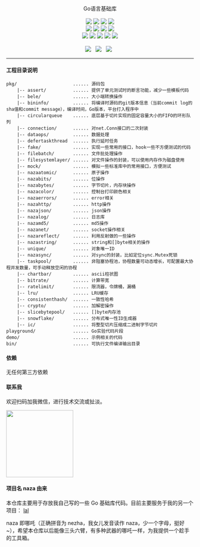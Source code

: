 <p align="center">
<br>
Go语言基础库
<br><br>
<a title="TravisCI" target="_blank" href="https://www.travis-ci.org/q191201771/naza"><img src="https://www.travis-ci.org/q191201771/naza.svg?branch=master"></a>
<a title="codecov" target="_blank" href="https://codecov.io/gh/q191201771/naza"><img src="https://codecov.io/gh/q191201771/naza/branch/master/graph/badge.svg?style=flat-square"></a>
<a title="goreportcard" target="_blank" href="https://goreportcard.com/report/github.com/q191201771/naza"><img src="https://goreportcard.com/badge/github.com/q191201771/naza?style=flat-square"></a>
<a title="sourcegraph" target="_blank" href="https://sourcegraph.com/github.com/q191201771/naza"><img src="https://sourcegraph.com/github.com/q191201771/naza/-/badge.svg"></a>
<br>
<a title="codeline" target="_blank" href="https://github.com/q191201771/naza"><img src="https://sloc.xyz/github/q191201771/naza/?category=code"></a>
<a title="license" target="_blank" href="https://github.com/q191201771/naza/blob/master/LICENSE"><img src="https://img.shields.io/badge/license-MIT-brightgreen.svg?style=flat-square"></a>
<a title="lastcommit" target="_blank" href="https://github.com/q191201771/naza/commits/master"><img src="https://img.shields.io/github/commit-activity/m/q191201771/naza.svg?style=flat-square"></a>
<a title="commitactivity" target="_blank" href="https://github.com/q191201771/naza/graphs/commit-activity"><img src="https://img.shields.io/github/last-commit/q191201771/naza.svg?style=flat-square"></a>
<br>
<a title="pr" target="_blank" href="https://github.com/q191201771/naza/pulls"><img src="https://img.shields.io/github/issues-pr-closed/q191201771/naza.svg?style=flat-square&color=FF9966"></a>
<a title="hits" target="_blank" href="https://github.com/q191201771/naza"><img src="https://hits.b3log.org/q191201771/naza.svg?style=flat-square"></a>
<a title="language" target="_blank" href="https://github.com/q191201771/naza"><img src="https://img.shields.io/github/languages/count/q191201771/naza.svg?style=flat-square"></a>
<a title="toplanguage" target="_blank" href="https://github.com/q191201771/naza"><img src="https://img.shields.io/github/languages/top/q191201771/naza.svg?style=flat-square"></a>
<a title="godoc" target="_blank" href="https://godoc.org/github.com/q191201771/naza"><img src="http://img.shields.io/badge/godoc-reference-5272B4.svg?style=flat-square"></a>
<br><br>
<a title="watcher" target="_blank" href="https://github.com/q191201771/naza/watchers"><img src="https://img.shields.io/github/watchers/q191201771/naza.svg?label=Watchers&style=social"></a>&nbsp;&nbsp;
<a title="star" target="_blank" href="https://github.com/q191201771/naza/stargazers"><img src="https://img.shields.io/github/stars/q191201771/naza.svg?label=Stars&style=social"></a>&nbsp;&nbsp;
<a title="fork" target="_blank" href="https://github.com/q191201771/naza/network/members"><img src="https://img.shields.io/github/forks/q191201771/naza.svg?label=Forks&style=social"></a>&nbsp;&nbsp;
</p>

---

#### 工程目录说明

```
pkg/                     ...... 源码包
    |-- assert/          ...... 提供了单元测试时的断言功能，减少一些模板代码
    |-- bele/            ...... 大小端转换操作
    |-- bininfo/         ...... 将编译时源码的git版本信息（当前commit log的sha值和commit message），编译时间，Go版本，平台打入程序中
    |-- circularqueue    ...... 底层基于切片实现的固定容量大小的FIFO的环形队列
    |-- connection/      ...... 对net.Conn接口的二次封装
    |-- dataops/         ...... 数据处理
    |-- defertaskthread  ...... 执行延时任务
    |-- fake/            ...... 实现一些常用的接口，hook一些不方便测试的代码
    |-- filebatch/       ...... 文件批处理操作
    |-- filesystemlayer/ ...... 对文件操作的封装，可以使用内存作为磁盘使用
    |-- mock/            ...... 模拟一些标准库中的常用接口，方便测试
    |-- nazaatomic/      ...... 原子操作
    |-- nazabits/        ...... 位操作
    |-- nazabytes/       ...... 字节切片，内存块操作
    |-- nazacolor/       ...... 控制台打印颜色相关
    |-- nazaerrors/      ...... error相关
    |-- nazahttp/        ...... http操作
    |-- nazajson/        ...... json操作
    |-- nazalog/         ...... 日志库
    |-- nazamd5/         ...... md5操作
    |-- nazanet/         ...... socket操作相关
    |-- nazareflect/     ...... 利用反射做的一些操作
    |-- nazastring/      ...... string和[]byte相关的操作
    |-- unique/          ...... 对象唯一ID
    |-- nazasync/        ...... 对sync的封装，比如定位sync.Mutex死锁
    |-- taskpool/        ...... 非阻塞协程池，协程数量可动态增长，可配置最大协程并发数量，可手动释放空闲的协程
    |-- chartbar/        ...... ascii柱状图
    |-- bitrate/         ...... 计算带宽
    |-- ratelimit/       ...... 限流器，令牌桶，漏桶
    |-- lru/             ...... LRU缓存
    |-- consistenthash/  ...... 一致性哈希
    |-- crypto/          ...... 加解密操作
    |-- slicebytepool/   ...... []byte内存池
    |-- snowflake/       ...... 分布式唯一性ID生成器
    |-- ic/              ...... 将整型切片压缩成二进制字节切片
playground/              ...... Go实验代码片段
demo/                    ...... 示例相关的代码
bin/                     ...... 可执行文件编译输出目录
```

#### 依赖

无任何第三方依赖

#### 联系我

欢迎扫码加我微信，进行技术交流或扯淡。

<img src="https://pengrl.com/images/yoko_vx.jpeg" width="180" height="180" />

#### 项目名 naza 由来

本仓库主要用于存放我自己写的一些 Go 基础库代码。目前主要服务于我的另一个项目： [lal](https:////github.com/q191201771/lal)

naza 即哪吒（正确拼音为 nezha，我女儿发音读作 naza，少一个字母，挺好~），希望本仓库以后能像三头六臂，有多种武器的哪吒一样，为我提供一个趁手的工具箱。


